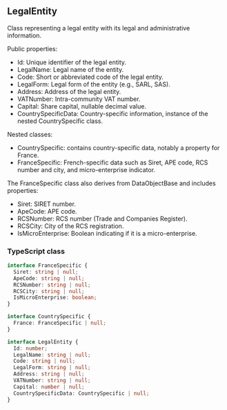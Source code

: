 ﻿## LegalEntity

Class representing a legal entity with its legal and administrative information.

Public properties:
- Id: Unique identifier of the legal entity.
- LegalName: Legal name of the entity.
- Code: Short or abbreviated code of the legal entity.
- LegalForm: Legal form of the entity (e.g., SARL, SAS).
- Address: Address of the legal entity.
- VATNumber: Intra-community VAT number.
- Capital: Share capital, nullable decimal value.
- CountrySpecificData: Country-specific information, instance of the nested CountrySpecific class.

Nested classes:
- CountrySpecific: contains country-specific data, notably a property for France.
- FranceSpecific: French-specific data such as Siret, APE code, RCS number and city, and micro-enterprise indicator.

The FranceSpecific class also derives from DataObjectBase and includes properties:
- Siret: SIRET number.
- ApeCode: APE code.
- RCSNumber: RCS number (Trade and Companies Register).
- RCSCity: City of the RCS registration.
- IsMicroEnterprise: Boolean indicating if it is a micro-enterprise.

### TypeScript class
```typescript
interface FranceSpecific {
  Siret: string | null;
  ApeCode: string | null;
  RCSNumber: string | null;
  RCSCity: string | null;
  IsMicroEnterprise: boolean;
}

interface CountrySpecific {
  France: FranceSpecific | null;
}

interface LegalEntity {
  Id: number;
  LegalName: string | null;
  Code: string | null;
  LegalForm: string | null;
  Address: string | null;
  VATNumber: string | null;
  Capital: number | null;
  CountrySpecificData: CountrySpecific | null;
}
```